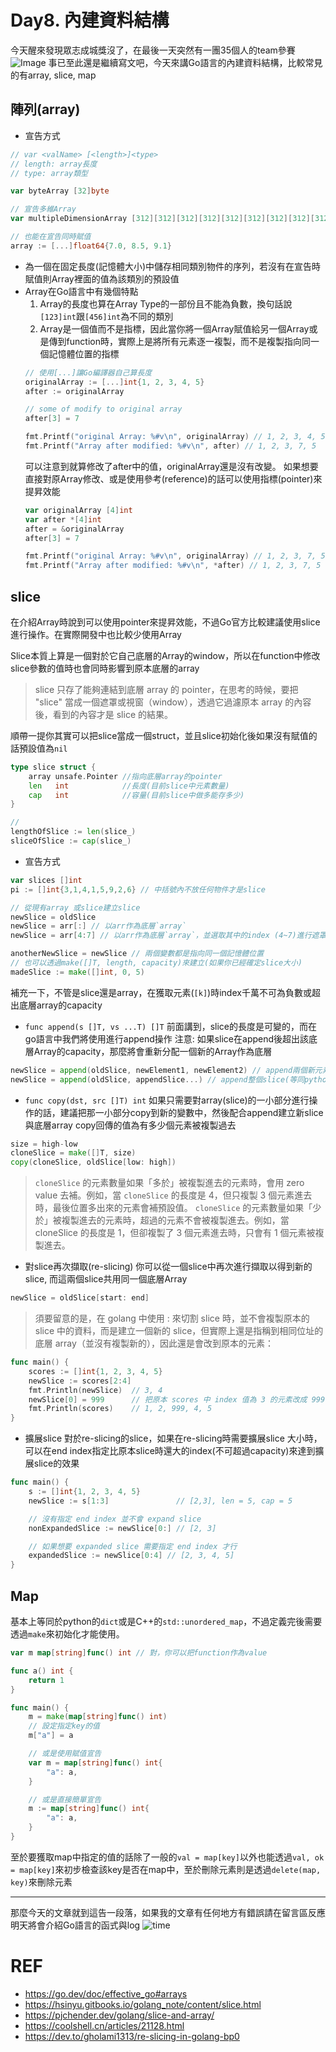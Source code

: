 # Day8. 內建資料結構
今天醒來發現眾志成城獎沒了，在最後一天突然有一團35個人的team參賽
![Image](https://i.imgur.com/ZnUEfF7.gif)
事已至此還是繼續寫文吧，今天來講Go語言的內建資料結構，比較常見的有array, slice, map
## 陣列(array)
- 宣告方式
```go
// var <valName> [<length>]<type>
// length: array長度
// type: array類型

var byteArray [32]byte

// 宣告多維Array
var multipleDimensionArray [312][312][312][312][312][312][312][312][312][312][312][312][312][312][312][312][312][312][312][312][312][312][312][312][312][312][312][312][312][312][312][312][312][312][312][312][312][312][312][312]int

// 也能在宣告同時賦值
array := [...]float64{7.0, 8.5, 9.1}
```
- 為一個在固定長度(記憶體大小)中儲存相同類別物件的序列，若沒有在宣告時賦值則Array裡面的值為該類別的預設值
- Array在Go語言中有幾個特點
    1. Array的長度也算在Array Type的一部份且不能為負數，換句話說`[123]int`跟`[456]int`為不同的類別
    2. Array是一個值而不是指標，因此當你將一個Array賦值給另一個Array或是傳到function時，實際上是將所有元素逐一複製，而不是複製指向同一個記憶體位置的指標
    ```go
    // 使用[...]讓Go編譯器自己算長度
    originalArray := [...]int{1, 2, 3, 4, 5}
    after := originalArray

    // some of modify to original array
    after[3] = 7

    fmt.Printf("original Array: %#v\n", originalArray) // 1, 2, 3, 4, 5
    fmt.Printf("Array after modified: %#v\n", after) // 1, 2, 3, 7, 5
    ```
    可以注意到就算修改了after中的值，originalArray還是沒有改變。
    如果想要直接對原Array修改、或是使用參考(reference)的話可以使用指標(pointer)來提昇效能
    ```go
    var originalArray [4]int
    var after *[4]int
	after = &originalArray
    after[3] = 7

    fmt.Printf("original Array: %#v\n", originalArray) // 1, 2, 3, 7, 5
    fmt.Printf("Array after modified: %#v\n", *after) // 1, 2, 3, 7, 5
    ```

## slice
在介紹Array時說到可以使用pointer來提昇效能，不過Go官方比較建議使用slice進行操作。在實際開發中也比較少使用Array

Slice本質上算是一個對於它自己底層的Array的window，所以在function中修改slice參數的值時也會同時影響到原本底層的array
> slice 只存了能夠連結到底層 array 的 pointer，在思考的時候，要把 "slice" 當成一個遮罩或視窗（window），透過它過濾原本 array 的內容後，看到的內容才是 slice 的結果。

順帶一提你其實可以把slice當成一個struct，並且slice初始化後如果沒有賦值的話預設值為`nil`
```go
type slice struct {
    array unsafe.Pointer //指向底層array的pointer
    len   int            //長度(目前slice中元素數量)
    cap   int            //容量(目前slice中做多能存多少)
}

//
lengthOfSlice := len(slice_)
sliceOfSlice := cap(slice_)
```

- 宣告方式
```go
var slices []int
pi := []int{3,1,4,1,5,9,2,6} // 中括號內不放任何物件才是slice

// 從現有array 或slice建立slice
newSlice = oldSlice
newSlice = arr[:] // 以arr作為底層`array`
newSlice = arr[4:7] // 以arr作為底層`array`，並選取其中的index (4~7)進行遮罩

anotherNewSlice = newSlice // 兩個變數都是指向同一個記憶體位置
// 也可以透過make([]T, length, capacity)來建立(如果你已經確定slice大小)
madeSlice := make([]int, 0, 5)
```
補充一下，不管是slice還是array，在獲取元素(`[k]`)時index千萬不可為負數或超出底層array的capacity

- `func append(s []T, vs ...T) []T`
前面講到，slice的長度是可變的，而在go語言中我們將使用進行append操作
注意: 如果slice在append後超出該底層Array的capacity，那麼將會重新分配一個新的Array作為底層
```go
newSlice = append(oldSlice, newElement1, newElement2) // append兩個新元素
newSlice = append(oldSlice, appendSlice...) // append整個slice(等同python的list.extend())
```
- `func copy(dst, src []T) int`
如果只需要對array(slice)的一小部分進行操作的話，建議把那一小部分copy到新的變數中，然後配合append建立新slice與底層array
copy回傳的值為有多少個元素被複製過去
```go
size = high-low
cloneSlice = make([]T, size)
copy(cloneSlice, oldSlice[low: high])
```
> `cloneSlice` 的元素數量如果「多於」被複製進去的元素時，會用 zero value 去補。例如，當 `cloneSlice` 的長度是 4，但只複製 3 個元素進去時，最後位置多出來的元素會補預設值。
> `cloneSlice` 的元素數量如果「少於」被複製進去的元素時，超過的元素不會被複製進去。例如，當 cloneSlice 的長度是 1，但卻複製了 3 個元素進去時，只會有 1 個元素被複製進去。

- 對slice再次擷取(re-slicing)
你可以從一個slice中再次進行擷取以得到新的slice, 而這兩個slice共用同一個底層Array
```go
newSlice = oldSlice[start: end]
```
> 須要留意的是，在 golang 中使用 : 來切割 slice 時，並不會複製原本的 slice 中的資料，而是建立一個新的 slice，但實際上還是指稱到相同位址的底層 array（並沒有複製新的），因此還是會改到原本的元素：
```go
func main() {
	scores := []int{1, 2, 3, 4, 5}
	newSlice := scores[2:4]
	fmt.Println(newSlice)  // 3, 4
	newSlice[0] = 999      // 把原本 scores 中 index 值為 3 的元素改成 999
	fmt.Println(scores)    // 1, 2, 999, 4, 5
}
```
- 擴展slice
對於re-slicing的slice，如果在re-slicing時需要擴展slice 大小時，可以在end index指定比原本slice時還大的index(不可超過capacity)來達到擴展slice的效果
```go
func main() {
    s := []int{1, 2, 3, 4, 5}
    newSlice := s[1:3]               // [2,3], len = 5, cap = 5

  	// 沒有指定 end index 並不會 expand slice
    nonExpandedSlice := newSlice[0:] // [2, 3]

    // 如果想要 expanded slice 需要指定 end index 才行
    expandedSlice := newSlice[0:4] // [2, 3, 4, 5]
}
```
## Map
基本上等同於python的`dict`或是C++的`std::unordered_map`，不過定義完後需要透過`make`來初始化才能使用。
```go
var m map[string]func() int // 對，你可以把function作為value

func a() int {
	return 1
}

func main() {
	m = make(map[string]func() int)
    // 設定指定key的值
	m["a"] = a

    // 或是使用賦值宣告
    var m = map[string]func() int{
        "a": a,
    }

    // 或是直接簡單宣告
    m := map[string]func() int{
		"a": a,
	}
}
```
至於要獲取map中指定的值的話除了一般的`val = map[key]`以外也能透過`val, ok = map[key]`來初步檢查該key是否在map中，至於刪除元素則是透過`delete(map, key)`來刪除元素


--------------------
那麼今天的文章就到這告一段落，如果我的文章有任何地方有錯誤請在留言區反應
明天將會介紹Go語言的函式與log
![time](https://i.imgur.com/Hk7po4w.gif)
# REF
- https://go.dev/doc/effective_go#arrays
- https://hsinyu.gitbooks.io/golang_note/content/slice.html
- https://pjchender.dev/golang/slice-and-array/
- https://coolshell.cn/articles/21128.html
- https://dev.to/gholami1313/re-slicing-in-golang-bp0